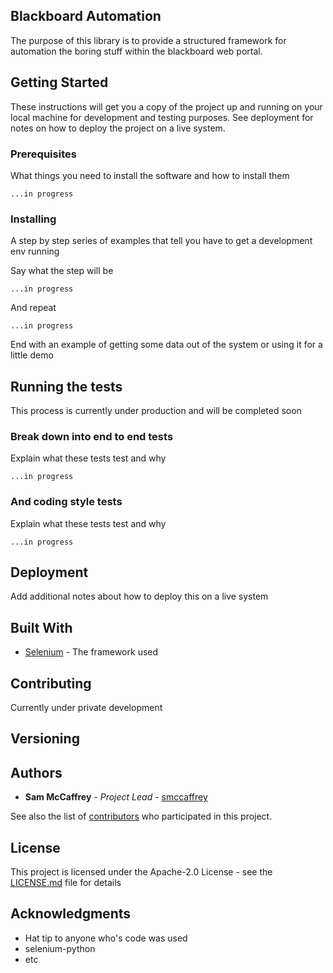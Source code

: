 ## Blackboard Automation

The purpose of this library is to provide a structured framework for automation the boring
stuff within the blackboard web portal.

## Getting Started

These instructions will get you a copy of the project up and running on your local machine for development and testing purposes. See deployment for notes on how to deploy the project on a live system.

### Prerequisites

What things you need to install the software and how to install them

```
...in progress
```

### Installing

A step by step series of examples that tell you have to get a development env running

Say what the step will be

```
...in progress
```

And repeat

```
...in progress
```

End with an example of getting some data out of the system or using it for a little demo

## Running the tests

This process is currently under production and will be completed soon

### Break down into end to end tests

Explain what these tests test and why

```
...in progress
```

### And coding style tests

Explain what these tests test and why

```
...in progress
```

## Deployment

Add additional notes about how to deploy this on a live system

## Built With

* [Selenium](http://selenium-python.readthedocs.io/) - The framework used

## Contributing

Currently under private development

## Versioning


## Authors

* **Sam McCaffrey** - *Project Lead* - [smccaffrey](https://github.com/smccaffrey)

See also the list of [contributors](https://github.com/smccaffrey/blackboard_automation/graphs/contributors) who participated in this project.

## License

This project is licensed under the Apache-2.0 License - see the [LICENSE.md](LICENSE.md) file for details

## Acknowledgments

* Hat tip to anyone who's code was used
* selenium-python
* etc
